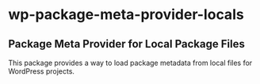 # wp-package-meta-provider-locals

## Package Meta Provider for Local Package Files

This package provides a way to load package metadata from local files for WordPress projects.
